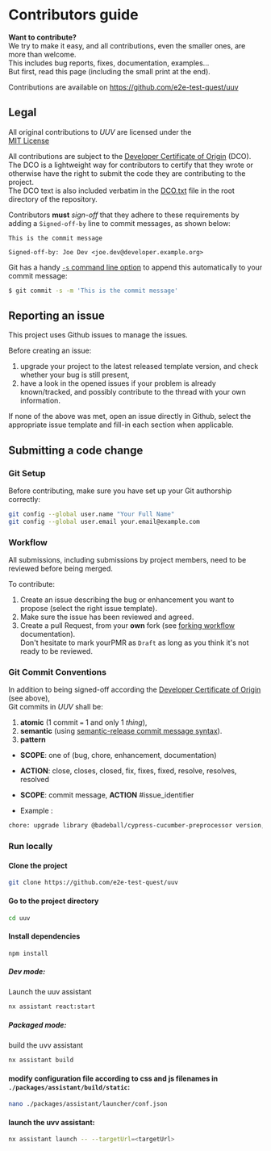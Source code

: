 
# Contributors guide

**Want to contribute?**  
We try to make it easy, and all contributions, even the smaller ones, are more than welcome.  
This includes bug reports, fixes, documentation, examples...  
But first, read this page (including the small print at the end).

Contributions are available on https://github.com/e2e-test-quest/uuv

## Legal

All original contributions to _UUV_ are licensed under the  
[MIT License](https://spdx.org/licenses/MIT.html)

All contributions are subject to the [Developer Certificate of Origin](https://developercertificate.org/) (DCO).  
The DCO is a lightweight way for contributors to certify that they wrote or otherwise have the right to submit the code they are contributing to the project.  
The DCO text is also included verbatim in the [DCO.txt](DCO.txt) file in the root directory of the repository.

Contributors **must** _sign-off_ that they adhere to these requirements by adding a `Signed-off-by` line to commit messages, as shown below:

```text  
This is the commit message  
  
Signed-off-by: Joe Dev <joe.dev@developer.example.org>  
```  

Git has a handy [`-s` command line option](https://git-scm.com/docs/git-commit#Documentation/git-commit.txt---signoff) to append this automatically to your commit message:

```bash  
$ git commit -s -m 'This is the commit message'
```  

## Reporting an issue

This project uses Github issues to manage the issues.

Before creating an issue:

1. upgrade your project to the latest released template version, and check whether your bug is still present,
2. have a look in the opened issues if your problem is already known/tracked, and possibly contribute to the thread with your own information.

If none of the above was met, open an issue directly in Github, select the appropriate issue template and fill-in each section when applicable.

## Submitting a code change

### Git Setup

Before contributing, make sure you have set up your Git authorship correctly:

```bash  
git config --global user.name "Your Full Name"
git config --global user.email your.email@example.com
```  

### Workflow

All submissions, including submissions by project members, need to be reviewed before being merged.

To contribute:

1. Create an issue describing the bug or enhancement you want to propose (select the right issue template).
2. Make sure the issue has been reviewed and agreed.
3. Create a pull Request, from your **own** fork (see [forking workflow](https://docs.github.com/en/get-started/quickstart/fork-a-repo) documentation).  
   Don't hesitate to mark yourPMR as `Draft` as long as you think it's not ready to be reviewed.

### Git Commit Conventions

In addition to being signed-off according the [Developer Certificate of Origin](https://developercertificate.org/) (see above),  
Git commits in _UUV_ shall be:

1. **atomic** (1 commit `=` 1 and only 1 _thing_),
2. **semantic** (using [semantic-release commit message syntax](https://semantic-release.gitbook.io/semantic-release/#commit-message-format)).
3. **pattern**
- **SCOPE**: one of (bug, chore, enhancement, documentation)
- **ACTION**: close, closes, closed, fix, fixes, fixed, resolve, resolves, resolved

- **SCOPE**: commit message, **ACTION** #issue_identifier
- Example :
```bash  
chore: upgrade library @badeball/cypress-cucumber-preprocessor version, fixes #51
```

### Run locally
#### Clone the project
```bash  
git clone https://github.com/e2e-test-quest/uuv
```  

#### Go to the project directory

```bash  
cd uuv
```  

#### Install dependencies
```bash  
npm install
```  

##### **Dev mode:**
Launch the uuv assistant

```bash  
nx assistant react:start
```  

##### **Packaged mode:**
build the uvv assistant
```bash  
nx assistant build
```  
#### modify configuration file according to css and js filenames in `./packages/assistant/build/static`:
```bash  
nano ./packages/assistant/launcher/conf.json
```  

#### launch the uvv assistant:
```bash  
nx assistant launch -- --targetUrl=<targetUrl>
``` 


